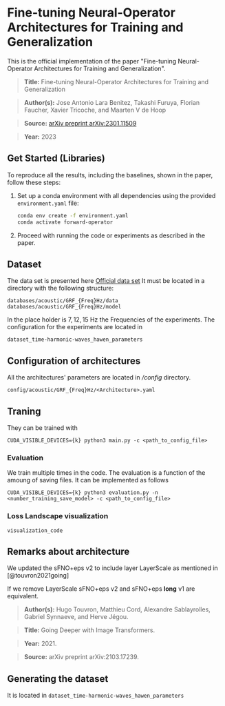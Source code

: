 # Fine-tuning Neural-Operator Architectures for Training and Generalization

This is the official implementation of the paper "Fine-tuning Neural-Operator Architectures for Training and Generalization".

> **Title:** Fine-tuning Neural-Operator Architectures for Training and Generalization

> **Author(s):** Jose Antonio Lara Benitez, Takashi Furuya, Florian Faucher, Xavier Tricoche, and Maarten V de Hoop

> **Source:** [arXiv preprint arXiv:2301.11509](https://arxiv.org/abs/2301.11509)

> **Year:** 2023



## Get Started (Libraries)

To reproduce all the results, including the baselines, shown in the paper, follow these steps:

1. Set up a conda environment with all dependencies using the provided `environment.yaml` file:
    ```bash
    conda env create -f environment.yaml
    conda activate forward-operator
    ```
2. Proceed with running the code or experiments as described in the paper.

## Dataset 
The data set is presented here [Official data set](https://rice.app.box.com/s/haczq8oad4b5cvi8pf8cp01sz4f0vfey)  It must be located in a directory with the following structure:
```
databases/acoustic/GRF_{Freq}Hz/data
databases/acoustic/GRF_{Freq}Hz/model
```
In the place holder is $7, 12, 15$ Hz the Frequencies of the experiments. The configuration for the experiments are located in 
```
dataset_time-harmonic-waves_hawen_parameters
```
## Configuration of architectures
All the architectures' parameters are located in */config* directory.
```
config/acoustic/GRF_{Freq}Hz/<Architecture>.yaml
```

## Traning

They can be trained with
```
CUDA_VISIBLE_DEVICES={k} python3 main.py -c <path_to_config_file>
```

### Evaluation
We train multiple times in the code. The evaluation is a function of the amoung of saving files. It can be implemented as follows

```
CUDA_VISIBLE_DEVICES={k} python3 evaluation.py -n <number_training_save_model> -c <path_to_config_file>
```

### Loss Landscape visualization
```
visualization_code
```

## Remarks about architecture
We updated the sFNO+eps v2 to include layer LayerScale as mentioned in [@touvron2021going]

If we remove LayerScale sFNO+eps v2 and sFNO+eps **long** v1 are equivalent. 

> **Author(s):** Hugo Touvron, Matthieu Cord, Alexandre Sablayrolles, Gabriel Synnaeve, and Herve Jégou.

> **Title:** Going Deeper with Image Transformers.

> **Year:** 2021.

> **Source:** arXiv preprint arXiv:2103.17239.

## Generating the dataset 
It is located in `dataset_time-harmonic-waves_hawen_parameters`



